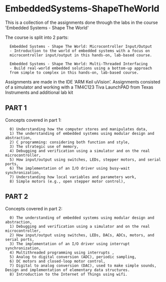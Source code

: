 # EmbeddedSystems-ShapeTheWorld

This is a collection of the assignments done through the labs in the course 'Embedded Systems - Shape The World'

The course is split into 2 parts:

      Embedded Systems - Shape The World: Microcontroller Input/Output
      - Introduction to the world of embedded systems with a focus on 
      microcontroller input/output in this hands-on, lab-based course.

      Embedded Systems - Shape The World: Multi-Threaded Interfacing
      - Build real-world embedded solutions using a bottom-up approach
      from simple to complex in this hands-on, lab-based course.


Assignments are made in the IDE ‘ARM Keil uVision’. Assignments consisted of a simulator and working with a TM4C123 Tiva LaunchPAD from Texas Instruments and additional lab kit


## PART 1

Concepts covered in part 1:

      0) Understanding how the computer stores and manipulates data,
      1) The understanding of embedded systems using modular design and abstraction,
      2) C programming: considering both function and style,
      3) The strategic use of memory,
      4) Debugging and verification using a simulator and on the real microcontroller,
      5) How input/output using switches, LEDs, stepper motors, and serial ports,
      6) The implementation of an I/O driver using busy-wait synchronization,
      7) Understanding how local variables and parameters work,
      8) Simple motors (e.g., open stepper motor control),

## PART 2

Concepts covered in part 2:

      0) The understanding of embedded systems using modular design and abstraction,
      1) Debugging and verification using a simulator and on the real microcontroller,
      2) How input/output using switches, LEDs, DACs, ADCs, motors, and serial ports,
      3) The implementation of an I/O driver using interrupt synchronization,
      4) Multithreaded programming using interrupts ,
      5) Analog to digital conversion (ADC), periodic sampling,
      6) DC motors and closed-loop motor control,
      7) Digital to analog conversion (DAC), used to make simple sounds, Design and implementation of elementary data structures.
      8) Introduction to the Internet of Things using wifi.


